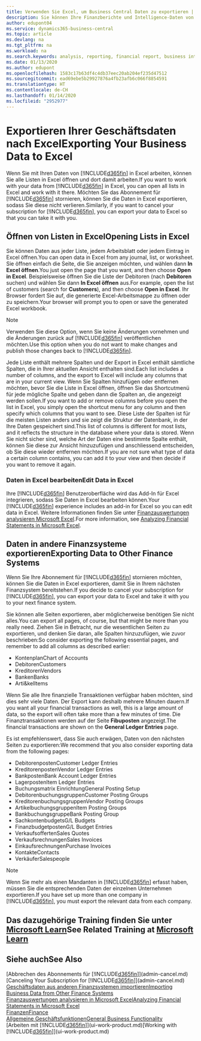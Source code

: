 ```yaml
---
title: Verwenden Sie Excel, um Business Central Daten zu exportieren | Microsoft Docs
description: Sie können Ihre Finanzberichte und Intelligence-Daten von Business Central in Excel exportieren, oder Ihre Financials Daten in Excel öffnen.
author: edupont04
ms.service: dynamics365-business-central
ms.topic: article
ms.devlang: na
ms.tgt_pltfrm: na
ms.workload: na
ms.search.keywords: analysis, reporting, financial report, business intelligence, BI, Excel
ms.date: 01/13/2020
ms.author: edupont
ms.openlocfilehash: 1583c17b63df4c4db37eec20ab204ef235d47512
ms.sourcegitcommit: ead69ebe5b29927876a4fb23afb6c066f8854591
ms.translationtype: HT
ms.contentlocale: de-CH
ms.lasthandoff: 01/14/2020
ms.locfileid: "2952977"
---
```

# <a name="exporting-your-business-data-to-excel"></a><span data-ttu-id="da422-103">Exportieren Ihrer Geschäftsdaten nach Excel</span><span class="sxs-lookup"><span data-stu-id="da422-103">Exporting Your Business Data to Excel</span></span>
<span data-ttu-id="da422-104">Wenn Sie mit Ihren Daten von [!INCLUDE[d365fin](includes/d365fin_md.md)] in Excel arbeiten, können Sie alle Listen in Excel öffnen und dort damit arbeiten.</span><span class="sxs-lookup"><span data-stu-id="da422-104">If you want to work with your data from [!INCLUDE[d365fin](includes/d365fin_md.md)] in Excel, you can open all lists in Excel and work with it there.</span></span> <span data-ttu-id="da422-105">Möchten Sie das Abonnement für [!INCLUDE[d365fin](includes/d365fin_md.md)] stornieren, können Sie die Daten in Excel exportieren, sodass Sie diese nicht verlieren.</span><span class="sxs-lookup"><span data-stu-id="da422-105">Similarly, if you want to cancel your subscription for [!INCLUDE[d365fin](includes/d365fin_md.md)], you can export your data to Excel so that you can take it with you.</span></span>

## <a name="opening-lists-in-excel"></a><span data-ttu-id="da422-106">Öffnen von Listen in Excel</span><span class="sxs-lookup"><span data-stu-id="da422-106">Opening Lists in Excel</span></span>
<span data-ttu-id="da422-107">Sie können Daten aus jeder Liste, jedem Arbeitsblatt oder jedem Eintrag in Excel öffnen.</span><span class="sxs-lookup"><span data-stu-id="da422-107">You can open data in Excel from any journal, list, or worksheet.</span></span> <span data-ttu-id="da422-108">Sie öffnen einfach die Seite, die Sie anzeigen möchten, und wählen dann **In Excel öffnen**.</span><span class="sxs-lookup"><span data-stu-id="da422-108">You just open the page that you want, and then choose **Open in Excel**.</span></span> <span data-ttu-id="da422-109">Beispielsweise öffnen Sie die Liste der Debitoren (nach **Debitoren** suchen) und wählen Sie dann **In Excel öffnen** aus.</span><span class="sxs-lookup"><span data-stu-id="da422-109">For example, open the list of customers (search for **Customers**), and then choose **Open in Excel**.</span></span> <span data-ttu-id="da422-110">Ihr Browser fordert Sie auf, die generierte Excel-Arbeitsmappe zu öffnen oder zu speichern.</span><span class="sxs-lookup"><span data-stu-id="da422-110">Your browser will prompt you to open or save the generated Excel workbook.</span></span>  

> [!NOTE]
> <span data-ttu-id="da422-111">Verwenden Sie diese Option, wenn Sie keine Änderungen vornehmen und die Änderungen zurück auf [!INCLUDE[d365fin](includes/d365fin_md.md)] veröffentlichen möchten.</span><span class="sxs-lookup"><span data-stu-id="da422-111">Use this option when you do not want to make changes and publish those changes back to [!INCLUDE[d365fin](includes/d365fin_md.md)].</span></span>  

<span data-ttu-id="da422-112">Jede Liste enthält mehrere Spalten und der Export in Excel enthält sämtliche Spalten, die in Ihrer aktuellen Ansicht enthalten sind.</span><span class="sxs-lookup"><span data-stu-id="da422-112">Each list includes a number of columns, and the export to Excel will include any columns that are in your current view.</span></span> <span data-ttu-id="da422-113">Wenn Sie Spalten hinzufügen oder entfernen möchten, bevor Sie die Liste in Excel öffnen, öffnen Sie das Shortcutmenü für jede mögliche Spalte und geben dann die Spalten an, die angezeigt werden sollen.</span><span class="sxs-lookup"><span data-stu-id="da422-113">If you want to add or remove columns before you open the list in Excel, you simply open the shortcut menu for any column and then specify which columns that you want to see.</span></span> <span data-ttu-id="da422-114">Diese Liste der Spalten ist für die meisten Listen anders und sie zeigt die Struktur der Datenbank, in der Ihre Daten gespeichert sind.</span><span class="sxs-lookup"><span data-stu-id="da422-114">This list of columns is different for most lists, and it reflects the structure in the database where your data is stored.</span></span> <span data-ttu-id="da422-115">Wenn Sie nicht sicher sind, welche Art der Daten eine bestimmte Spalte enthält, können Sie diese zur Ansicht hinzuzufügen und anschliessend entscheiden, ob Sie diese wieder entfernen möchten.</span><span class="sxs-lookup"><span data-stu-id="da422-115">If you are not sure what type of data a certain column contains, you can add it to your view and then decide if you want to remove it again.</span></span>  

### <a name="edit-data-in-excel"></a><span data-ttu-id="da422-116">Daten in Excel bearbeiten</span><span class="sxs-lookup"><span data-stu-id="da422-116">Edit Data in Excel</span></span>
<span data-ttu-id="da422-117">Ihre [!INCLUDE[d365fin](includes/d365fin_md.md)] Benutzeroberfläche wird das Add-In für Excel integrieren, sodass Sie Daten in Excel bearbeiten können.</span><span class="sxs-lookup"><span data-stu-id="da422-117">Your [!INCLUDE[d365fin](includes/d365fin_md.md)] experience includes an add-in for Excel so you can edit data in Excel.</span></span> <span data-ttu-id="da422-118">Weitere Informationen finden Sie unter [Finanzauswertungen analysieren Microsoft Excel](finance-analyze-excel.md).</span><span class="sxs-lookup"><span data-stu-id="da422-118">For more information, see [Analyzing Financial Statements in Microsoft Excel](finance-analyze-excel.md).</span></span>  

## <a name="exporting-data-to-other-finance-systems"></a><span data-ttu-id="da422-119">Daten in andere Finanzsysteme exportieren</span><span class="sxs-lookup"><span data-stu-id="da422-119">Exporting Data to Other Finance Systems</span></span>
<span data-ttu-id="da422-120">Wenn Sie Ihre Abonnement für [!INCLUDE[d365fin](includes/d365fin_md.md)] stornieren möchten, können Sie die Daten in Excel exportieren, damit Sie in Ihrem nächsten Finanzsystem bereitstehen.</span><span class="sxs-lookup"><span data-stu-id="da422-120">If you decide to cancel your subscription for [!INCLUDE[d365fin](includes/d365fin_md.md)], you can export your data to Excel and take it with you to your next finance system.</span></span>  

<span data-ttu-id="da422-121">Sie können alle Seiten exportieren, aber möglicherweise benötigen Sie nicht alles.</span><span class="sxs-lookup"><span data-stu-id="da422-121">You can export all pages, of course, but that might be more than you really need.</span></span> <span data-ttu-id="da422-122">Ziehen Sie in Betracht, nur die wesentlichen Seiten zu exportieren, und denken Sie daran, alle Spalten hinzuzufügen, wie zuvor beschrieben:</span><span class="sxs-lookup"><span data-stu-id="da422-122">So consider exporting the following essential pages, and remember to add all columns as described earlier:</span></span>  

* <span data-ttu-id="da422-123">Kontenplan</span><span class="sxs-lookup"><span data-stu-id="da422-123">Chart of Accounts</span></span>  
* <span data-ttu-id="da422-124">Debitoren</span><span class="sxs-lookup"><span data-stu-id="da422-124">Customers</span></span>  
* <span data-ttu-id="da422-125">Kreditoren</span><span class="sxs-lookup"><span data-stu-id="da422-125">Vendors</span></span>  
* <span data-ttu-id="da422-126">Banken</span><span class="sxs-lookup"><span data-stu-id="da422-126">Banks</span></span>  
* <span data-ttu-id="da422-127">Arti&kel</span><span class="sxs-lookup"><span data-stu-id="da422-127">Items</span></span>  

<span data-ttu-id="da422-128">Wenn Sie alle Ihre finanzielle Transaktionen verfügbar haben möchten, sind dies sehr viele Daten. Der Export kann deshalb  mehrere Minuten dauern.</span><span class="sxs-lookup"><span data-stu-id="da422-128">If you want all your financial transactions as well, this is a large amount of data, so the export will often take more than a few minutes of time.</span></span> <span data-ttu-id="da422-129">Die Finanztransaktionen werden auf der Seite **Fibuposten** angezeigt.</span><span class="sxs-lookup"><span data-stu-id="da422-129">The financial transactions are shown on the **General Ledger Entries** page.</span></span>  

<span data-ttu-id="da422-130">Es ist empfehlenswert, dass Sie auch erwägen, Daten von den nächsten Seiten zu exportieren:</span><span class="sxs-lookup"><span data-stu-id="da422-130">We recommend that you also consider exporting data from the following pages:</span></span>  

* <span data-ttu-id="da422-131">Debitorenposten</span><span class="sxs-lookup"><span data-stu-id="da422-131">Customer Ledger Entries</span></span>  
* <span data-ttu-id="da422-132">Kreditorenposten</span><span class="sxs-lookup"><span data-stu-id="da422-132">Vendor Ledger Entries</span></span>  
* <span data-ttu-id="da422-133">Bankposten</span><span class="sxs-lookup"><span data-stu-id="da422-133">Bank Account Ledger Entries</span></span>  
* <span data-ttu-id="da422-134">Lagerposten</span><span class="sxs-lookup"><span data-stu-id="da422-134">Item Ledger Entries</span></span>  
* <span data-ttu-id="da422-135">Buchungsmatrix Einrichtung</span><span class="sxs-lookup"><span data-stu-id="da422-135">General Posting Setup</span></span>  
* <span data-ttu-id="da422-136">Debitorenbuchungsgruppen</span><span class="sxs-lookup"><span data-stu-id="da422-136">Customer Posting Groups</span></span>  
* <span data-ttu-id="da422-137">Kreditorenbuchungsgruppen</span><span class="sxs-lookup"><span data-stu-id="da422-137">Vendor Posting Groups</span></span>  
* <span data-ttu-id="da422-138">Artikelbuchungsgruppen</span><span class="sxs-lookup"><span data-stu-id="da422-138">Item Posting Groups</span></span>  
* <span data-ttu-id="da422-139">Bankbuchungsgruppe</span><span class="sxs-lookup"><span data-stu-id="da422-139">Bank Posting Group</span></span>  
* <span data-ttu-id="da422-140">Sachkontenbudgets</span><span class="sxs-lookup"><span data-stu-id="da422-140">G/L Budgets</span></span>  
* <span data-ttu-id="da422-141">Finanzbudgetposten</span><span class="sxs-lookup"><span data-stu-id="da422-141">G/L Budget Entries</span></span>  
* <span data-ttu-id="da422-142">Verkaufsofferten</span><span class="sxs-lookup"><span data-stu-id="da422-142">Sales Quotes</span></span>  
* <span data-ttu-id="da422-143">Verkaufsrechnungen</span><span class="sxs-lookup"><span data-stu-id="da422-143">Sales Invoices</span></span>  
* <span data-ttu-id="da422-144">Einkaufsrechnungen</span><span class="sxs-lookup"><span data-stu-id="da422-144">Purchase Invoices</span></span>  
* <span data-ttu-id="da422-145">Kontakte</span><span class="sxs-lookup"><span data-stu-id="da422-145">Contacts</span></span>  
* <span data-ttu-id="da422-146">Verkäufer</span><span class="sxs-lookup"><span data-stu-id="da422-146">Salespeople</span></span>  

> [!NOTE]  
>   <span data-ttu-id="da422-147">Wenn Sie mehr als einen Mandanten in [!INCLUDE[d365fin](includes/d365fin_md.md)] erfasst haben, müssen Sie die entsprechenden Daten der einzelnen Unternehmen exportieren.</span><span class="sxs-lookup"><span data-stu-id="da422-147">If you have set up more than one company in [!INCLUDE[d365fin](includes/d365fin_md.md)], you must export the relevant data from each company.</span></span>

## <a name="see-related-training-at-microsoft-learnlearnmodulesconfigure-powerbi-excel-dynamics-365-business-centralindex"></a><span data-ttu-id="da422-148">Das dazugehörige Training finden Sie unter [Microsoft Learn](/learn/modules/configure-powerbi-excel-dynamics-365-business-central/index)</span><span class="sxs-lookup"><span data-stu-id="da422-148">See Related Training at [Microsoft Learn](/learn/modules/configure-powerbi-excel-dynamics-365-business-central/index)</span></span>

## <a name="see-also"></a><span data-ttu-id="da422-149">Siehe auch</span><span class="sxs-lookup"><span data-stu-id="da422-149">See Also</span></span>
<span data-ttu-id="da422-150">[Abbrechen des Abonnements für [!INCLUDE[d365fin](includes/d365fin_md.md)]](admin-cancel.md)</span><span class="sxs-lookup"><span data-stu-id="da422-150">[Canceling Your Subscription for [!INCLUDE[d365fin](includes/d365fin_md.md)]](admin-cancel.md)</span></span>  
[<span data-ttu-id="da422-151">Geschäftsdaten aus anderen Finanzsystemen importieren</span><span class="sxs-lookup"><span data-stu-id="da422-151">Importing Business Data from Other Finance Systems</span></span>](across-import-data-configuration-packages.md)  
[<span data-ttu-id="da422-152">Finanzauswertungen analysieren in Microsoft Excel</span><span class="sxs-lookup"><span data-stu-id="da422-152">Analyzing Financial Statements in Microsoft Excel</span></span>](finance-analyze-excel.md)  
[<span data-ttu-id="da422-153">Finanzen</span><span class="sxs-lookup"><span data-stu-id="da422-153">Finance</span></span>](finance.md)  
[<span data-ttu-id="da422-154">Allgemeine Geschäftsfunktionen</span><span class="sxs-lookup"><span data-stu-id="da422-154">General Business Functionality</span></span>](ui-across-business-areas.md)  
<span data-ttu-id="da422-155">[Arbeiten mit [!INCLUDE[d365fin](includes/d365fin_md.md)]](ui-work-product.md)</span><span class="sxs-lookup"><span data-stu-id="da422-155">[Working with [!INCLUDE[d365fin](includes/d365fin_md.md)]](ui-work-product.md)</span></span>  
